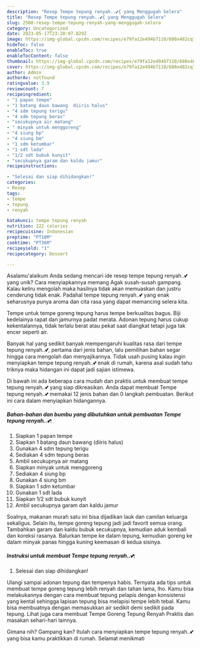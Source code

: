 ```yaml
---
description: "Resep Tempe tepung renyah..💕{ yang Menggugah Selera"
title: "Resep Tempe tepung renyah..💕{ yang Menggugah Selera"
slug: 2508-resep-tempe-tepung-renyah-yang-menggugah-selera
category: Uncategorized
date: 2023-05-17T23:20:07.829Z
image: https://img-global.cpcdn.com/recipes/e79fa12e494b7110/680x482cq70/tempe-tepung-renyah-foto-resep-utama.jpg
hideToc: false
enableToc: true
enableTocContent: false
thumbnail: https://img-global.cpcdn.com/recipes/e79fa12e494b7110/680x482cq70/tempe-tepung-renyah-foto-resep-utama.jpg
cover: https://img-global.cpcdn.com/recipes/e79fa12e494b7110/680x482cq70/tempe-tepung-renyah-foto-resep-utama.jpg
author: Admin
authorAv: notfound
ratingvalue: 3.9
reviewcount: 7
recipeingredient:
- "1 papan tempe"
- "1 batang daun bawang  diiris halus"
- "4 sdm tepung terigu"
- "4 sdm tepung beras"
- "secukupnya air matang"
- " minyak untuk menggoreng"
- "4 siung bp"
- "4 siung bm"
- "1 sdm ketumbar"
- "1 sdt lada"
- "1/2 sdt bubuk kunyit"
- "secukupnya garam dan kaldu jamur"
recipeinstructions:

- "Selesai dan siap dihidangkan!"
categories:
- Resep
tags:
- tempe
- tepung
- renyah

katakunci: tempe tepung renyah 
nutrition: 222 calories
recipecuisine: Indonesian
preptime: "PT10M"
cooktime: "PT36M"
recipeyield: "1"
recipecategory: Dessert

---
```



Asalamu'alaikum Anda sedang mencari ide resep tempe tepung renyah..💕 yang unik? Cara menyiapkannya memang Agak susah-susah gampang. Kalau keliru mengolah maka hasilnya tidak akan memuaskan dan justru cenderung tidak enak. Padahal tempe tepung renyah..💕 yang enak seharusnya punya aroma dan cita rasa yang dapat memancing selera kita.


Tempe untuk tempe goreng tepung harus tempe berkualitas bagus. Biji kedelainya rapat dan jamurnya padat merata. Adonan tepung harus cukup kekentalannya, tidak terlalu berat atau pekat saat diangkat tetapi juga tak encer seperti air.

Banyak hal yang sedikit banyak mempengaruhi kualitas rasa dari tempe tepung renyah..💕, pertama dari jenis bahan, lalu pemilihan bahan segar hingga cara mengolah dan menyajikannya. Tidak usah pusing kalau ingin menyiapkan tempe tepung renyah..💕 enak di rumah, karena asal sudah tahu triknya maka hidangan ini dapat jadi sajian istimewa.


Di bawah ini ada beberapa cara mudah dan praktis untuk membuat tempe tepung renyah..💕 yang siap dikreasikan. Anda dapat membuat Tempe tepung renyah..💕 memakai 12 jenis bahan dan 0 langkah pembuatan. Berikut ini cara dalam menyiapkan hidangannya.

<!--inarticleads1-->

##### Bahan-bahan dan bumbu yang dibutuhkan untuk pembuatan Tempe tepung renyah..💕:

1. Siapkan 1 papan tempe
1. Siapkan 1 batang daun bawang  (diiris halus)
1. Gunakan 4 sdm tepung terigu
1. Sediakan 4 sdm tepung beras
1. Ambil secukupnya air matang
1. Siapkan  minyak untuk menggoreng
1. Sediakan 4 siung bp
1. Gunakan 4 siung bm
1. Siapkan 1 sdm ketumbar
1. Gunakan 1 sdt lada
1. Siapkan 1/2 sdt bubuk kunyit
1. Ambil secukupnya garam dan kaldu jamur


Soalnya, makanan murah satu ini bisa dijadikan lauk dan camilan keluarga sekaligus. Selain itu, tempe goreng tepung jadi jadi favorit semua orang. Tambahkan garam dan kaldu bubuk secukupnya, kemudian aduk kembali dan koreksi rasanya. Balurkan tempe ke dalam tepung, kemudian goreng ke dalam minyak panas hingga kuning keemasan di kedua sisinya. 

<!--inarticleads2-->

##### Instruksi untuk membuat Tempe tepung renyah..💕:


1. Selesai dan siap dihidangkan!

Ulangi sampai adonan tepung dan tempenya habis. Ternyata ada tips untuk membuat tempe goreng tepung lebih renyah dan tahan lama, lho. Kamu bisa melakukannya dengan cara membuat tepung pelapis dengan konsistensi yang kental sehingga lapisan tepung bisa melapisi tempe lebih tebal. Kamu bisa membuatnya dengan memasukkan air sedikit demi sedikit pada tepung. Lihat juga cara membuat Tempe Goreng Tepung Renyah Praktis dan masakan sehari-hari lainnya. 

Gimana nih? Gampang kan? Itulah cara menyiapkan tempe tepung renyah..💕 yang bisa kamu praktikkan di rumah. Selamat menikmati

